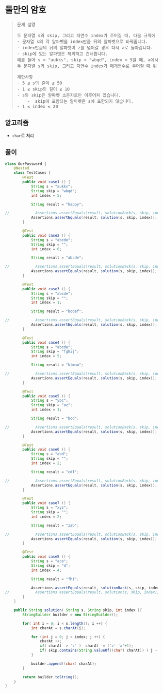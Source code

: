 # 둘만의 암호

> <pre>
> 문제 설명
> 
> 두 문자열 s와 skip, 그리고 자연수 index가 주어질 때, 다음 규칙에 따라 문자열을 만들려 합니다. 암호의 규칙은 다음과 같습니다.
> - 문자열 s의 각 알파벳을 index만큼 뒤의 알파벳으로 바꿔줍니다.
> - index만큼의 뒤의 알파벳이 z를 넘어갈 경우 다시 a로 돌아갑니다.
> - skip에 있는 알파벳은 제외하고 건너뜁니다.
> 예를 들어 s = "aukks", skip = "wbqd", index = 5일 때, a에서 5만큼 뒤에 있는 알파벳은 f지만 [b, c, d, e, f]에서 'b'와 'd'는 skip에 포함되므로 세지 않습니다. 따라서 'b', 'd'를 제외하고 'a'에서 5만큼 뒤에 있는 알파벳은 [c, e, f, g, h] 순서에 의해 'h'가 됩니다. 나머지 "ukks" 또한 위 규칙대로 바꾸면 "appy"가 되며 결과는 "happy"가 됩니다.
> 두 문자열 s와 skip, 그리고 자연수 index가 매개변수로 주어질 때 위 규칙대로 s를 변환한 결과를 return하도록 solution 함수를 완성해주세요.
> 
> 제한사항
> - 5 ≤ s의 길이 ≤ 50
> - 1 ≤ skip의 길이 ≤ 10
> - s와 skip은 알파벳 소문자로만 이루어져 있습니다.
>     -  skip에 포함되는 알파벳은 s에 포함되지 않습니다.
> - 1 ≤ index ≤ 20
> </pre>

## 알고리즘
- `char`로 처리


## 풀이

```java
class OurPassword {
    @Nested
    class TestCases {
        @Test
        public void case1 () {
            String s = "aukks";
            String skip = "wbqd";
            int index = 5;

            String result = "happy";

//            Assertions.assertEquals(result, solutionBack(s, skip, index));
            Assertions.assertEquals(result, solution(s, skip, index));
        }

        @Test
        public void case2 () {
            String s = "abcde";
            String skip = "";
            int index = 0;

            String result = "abcde";

//            Assertions.assertEquals(result, solutionBack(s, skip, index));
            Assertions.assertEquals(result, solution(s, skip, index));
        }

        @Test
        public void case3 () {
            String s = "abcde";
            String skip = "";
            int index = 1;

            String result = "bcdef";

//            Assertions.assertEquals(result, solutionBack(s, skip, index));
            Assertions.assertEquals(result, solution(s, skip, index));
        }

        @Test
        public void case4 () {
            String s = "abcde";
            String skip = "fghij";
            int index = 5;

            String result = "klmno";

//            Assertions.assertEquals(result, solutionBack(s, skip, index));
            Assertions.assertEquals(result, solution(s, skip, index));
        }

        @Test
        public void case5 () {
            String s = "ybc";
            String skip = "az";
            int index = 1;

            String result = "bcd";

//            Assertions.assertEquals(result, solutionBack(s, skip, index));
            Assertions.assertEquals(result, solution(s, skip, index));
        }

        @Test
        public void case6 () {
            String s = "abd";
            String skip = "";
            int index = 2;

            String result = "cdf";

//            Assertions.assertEquals(result, solutionBack(s, skip, index));
            Assertions.assertEquals(result, solution(s, skip, index));
        }

        @Test
        public void case7 () {
            String s = "xyz";
            String skip = "";
            int index = 2;

            String result = "zab";

//            Assertions.assertEquals(result, solutionBack(s, skip, index));
            Assertions.assertEquals(result, solution(s, skip, index));
        }

        @Test
        public void case8 () {
            String s = "ace";
            String skip = "d";
            int index = 4;

            String result = "fhi";

            Assertions.assertEquals(result, solutionBack(s, skip, index));
//            Assertions.assertEquals(result, solution(s, skip, index));
        }
    }

    public String solution( String s, String skip, int index ){
        StringBuilder builder = new StringBuilder();

        for( int i = 0; i < s.length(); i ++) {
            int charAt = s.charAt(i);

            for (int j = 0; j < index; j ++) {
                charAt ++;
                if( charAt  > 'z' )  charAt -= ('z'-'a'+1);
                if( skip.contains(String.valueOf((char) charAt)) ) j --;
            }

            builder.append((char) charAt);
        }

        return builder.toString();
    }
}
```
